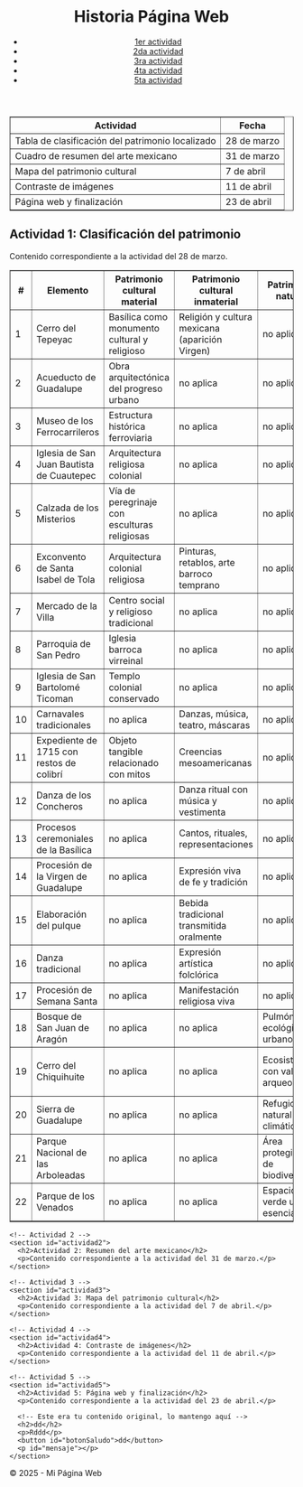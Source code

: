 <!DOCTYPE html>
<html lang="es">
<head>
  <meta charset="UTF-8">
  <meta name="viewport" content="width=device-width, initial-scale=1.0">
  <title>Mi Página Web</title>
  <link rel="stylesheet" href="styles.css">

  <!-- Estilo para scroll suave -->
  <style>
    html {
      scroll-behavior: smooth;
    }
  </style>
</head>
<body>
  <header>
    <h1>Historia Página Web</h1>
    <nav>
      <ul>
        <li><a href="#actividad1">1er actividad</a></li>
        <li><a href="#actividad2">2da actividad</a></li>
        <li><a href="#actividad3">3ra actividad</a></li>
        <li><a href="#actividad4">4ta actividad</a></li>
        <li><a href="#actividad5">5ta actividad</a></li>
      </ul>
    </nav>
  </header>

  <table border="1" cellspacing="0" cellpadding="10">
    <tr>
      <th>Actividad</th>
      <th>Fecha</th>
    </tr>
    <tr>
      <td>Tabla de clasificación del patrimonio localizado</td>
      <td>28 de marzo</td>
    </tr>
    <tr>
      <td>Cuadro de resumen del arte mexicano</td>
      <td>31 de marzo</td>
    </tr>
    <tr>
      <td>Mapa del patrimonio cultural</td>
      <td>7 de abril</td>
    </tr>
    <tr>
      <td>Contraste de imágenes</td>
      <td>11 de abril</td>
    </tr>
    <tr>
      <td>Página web y finalización</td>
      <td>23 de abril</td>
    </tr>
  </table>

  <main>
    <!-- Actividad 1 -->
    <section id="actividad1">
      <h2>Actividad 1: Clasificación del patrimonio</h2>
      <p>Contenido correspondiente a la actividad del 28 de marzo.</p>
    </section>


<table border="1" cellspacing="0" cellpadding="8">
  <thead>
    <tr>
      <th>#</th>
      <th>Elemento</th>
      <th>Patrimonio cultural material</th>
      <th>Patrimonio cultural inmaterial</th>
      <th>Patrimonio natural</th>
      <th>Época del arte</th>
      <th>Época histórica</th>
    </tr>
  </thead>
  <tbody>
    <tr>
      <td>1</td>
      <td>Cerro del Tepeyac</td>
      <td>Basílica como monumento cultural y religioso</td>
      <td>Religión y cultura mexicana (aparición Virgen)</td>
      <td>no aplica</td>
      <td>Arte religioso barroco</td>
      <td>Siglo XVI – Conquista y evangelización</td>
    </tr>
    <tr>
      <td>2</td>
      <td>Acueducto de Guadalupe</td>
      <td>Obra arquitectónica del progreso urbano</td>
      <td>no aplica</td>
      <td>no aplica</td>
      <td>no aplica</td>
      <td>Siglo XVIII – Época virreinal</td>
    </tr>
    <tr>
      <td>3</td>
      <td>Museo de los Ferrocarrileros</td>
      <td>Estructura histórica ferroviaria</td>
      <td>no aplica</td>
      <td>no aplica</td>
      <td>no aplica</td>
      <td>Siglo XIX – Reforma y modernización</td>
    </tr>
    <tr>
      <td>4</td>
      <td>Iglesia de San Juan Bautista de Cuautepec</td>
      <td>Arquitectura religiosa colonial</td>
      <td>no aplica</td>
      <td>no aplica</td>
      <td>no aplica</td>
      <td>Siglo XVI – Época colonial</td>
    </tr>
    <tr>
      <td>5</td>
      <td>Calzada de los Misterios</td>
      <td>Vía de peregrinaje con esculturas religiosas</td>
      <td>no aplica</td>
      <td>no aplica</td>
      <td>no aplica</td>
      <td>Siglo XVIII – Barroco tardío</td>
    </tr>
    <tr>
      <td>6</td>
      <td>Exconvento de Santa Isabel de Tola</td>
      <td>Arquitectura colonial religiosa</td>
      <td>Pinturas, retablos, arte barroco temprano</td>
      <td>no aplica</td>
      <td>Barroco temprano mestizo</td>
      <td>Siglo XVI – Época colonial</td>
    </tr>
    <tr>
      <td>7</td>
      <td>Mercado de la Villa</td>
      <td>Centro social y religioso tradicional</td>
      <td>no aplica</td>
      <td>no aplica</td>
      <td>no aplica</td>
      <td>Siglo XX – Modernización</td>
    </tr>
    <tr>
      <td>8</td>
      <td>Parroquia de San Pedro</td>
      <td>Iglesia barroca virreinal</td>
      <td>no aplica</td>
      <td>no aplica</td>
      <td>Arte barroco (siglos XVII–XVIII)</td>
      <td>Siglo XVI – Época colonial</td>
    </tr>
    <tr>
      <td>9</td>
      <td>Iglesia de San Bartolomé Ticoman</td>
      <td>Templo colonial conservado</td>
      <td>no aplica</td>
      <td>no aplica</td>
      <td>Renacimiento y Barroco</td>
      <td>Siglo XVI – Época colonial</td>
    </tr>
    <tr>
      <td>10</td>
      <td>Carnavales tradicionales</td>
      <td>no aplica</td>
      <td>Danzas, música, teatro, máscaras</td>
      <td>no aplica</td>
      <td>Arte festivo popular</td>
      <td>Siglo XVI hasta actualidad</td>
    </tr>
    <tr>
      <td>11</td>
      <td>Expediente de 1715 con restos de colibrí</td>
      <td>Objeto tangible relacionado con mitos</td>
      <td>Creencias mesoamericanas</td>
      <td>no aplica</td>
      <td>Arte prehispánico y colonial</td>
      <td>Siglo XVIII – Época colonial</td>
    </tr>
    <tr>
      <td>12</td>
      <td>Danza de los Concheros</td>
      <td>no aplica</td>
      <td>Danza ritual con música y vestimenta</td>
      <td>no aplica</td>
      <td>Fusión indígena-colonial</td>
      <td>Siglo XVI – Época colonial hasta hoy</td>
    </tr>
    <tr>
      <td>13</td>
      <td>Procesos ceremoniales de la Basílica</td>
      <td>no aplica</td>
      <td>Cantos, rituales, representaciones</td>
      <td>no aplica</td>
      <td>Arte religioso integral</td>
      <td>Siglo XVI hasta la actualidad</td>
    </tr>
    <tr>
      <td>14</td>
      <td>Procesión de la Virgen de Guadalupe</td>
      <td>no aplica</td>
      <td>Expresión viva de fe y tradición</td>
      <td>no aplica</td>
      <td>no aplica</td>
      <td>Desde el siglo XVI hasta hoy</td>
    </tr>
    <tr>
      <td>15</td>
      <td>Elaboración del pulque</td>
      <td>no aplica</td>
      <td>Bebida tradicional transmitida oralmente</td>
      <td>no aplica</td>
      <td>no aplica</td>
      <td>Desde época prehispánica hasta hoy</td>
    </tr>
    <tr>
      <td>16</td>
      <td>Danza tradicional</td>
      <td>no aplica</td>
      <td>Expresión artística folclórica</td>
      <td>no aplica</td>
      <td>no aplica</td>
      <td>Desde época prehispánica hasta hoy</td>
    </tr>
    <tr>
      <td>17</td>
      <td>Procesión de Semana Santa</td>
      <td>no aplica</td>
      <td>Manifestación religiosa viva</td>
      <td>no aplica</td>
      <td>no aplica</td>
      <td>Siglo XVI hasta la actualidad</td>
    </tr>
    <tr>
      <td>18</td>
      <td>Bosque de San Juan de Aragón</td>
      <td>no aplica</td>
      <td>no aplica</td>
      <td>Pulmón ecológico urbano</td>
      <td>no aplica</td>
      <td>Siglo XX – Urbanización</td>
    </tr>
    <tr>
      <td>19</td>
      <td>Cerro del Chiquihuite</td>
      <td>no aplica</td>
      <td>no aplica</td>
      <td>Ecosistema con valor arqueológico</td>
      <td>no aplica</td>
      <td>Época prehispánica hasta actualidad</td>
    </tr>
    <tr>
      <td>20</td>
      <td>Sierra de Guadalupe</td>
      <td>no aplica</td>
      <td>no aplica</td>
      <td>Refugio natural y climático</td>
      <td>no aplica</td>
      <td>Desde época prehispánica hasta hoy</td>
    </tr>
    <tr>
      <td>21</td>
      <td>Parque Nacional de las Arboleadas</td>
      <td>no aplica</td>
      <td>no aplica</td>
      <td>Área protegida y de biodiversidad</td>
      <td>no aplica</td>
      <td>Siglo XX – Valor ecológico contemporáneo</td>
    </tr>
    <tr>
      <td>22</td>
      <td>Parque de los Venados</td>
      <td>no aplica</td>
      <td>no aplica</td>
      <td>Espacio verde urbano esencial</td>
      <td>no aplica</td>
      <td>Siglo XX – Desarrollo urbano</td>
    </tr>
  </tbody>
</table>





    <!-- Actividad 2 -->
    <section id="actividad2">
      <h2>Actividad 2: Resumen del arte mexicano</h2>
      <p>Contenido correspondiente a la actividad del 31 de marzo.</p>
    </section>

    <!-- Actividad 3 -->
    <section id="actividad3">
      <h2>Actividad 3: Mapa del patrimonio cultural</h2>
      <p>Contenido correspondiente a la actividad del 7 de abril.</p>
    </section>

    <!-- Actividad 4 -->
    <section id="actividad4">
      <h2>Actividad 4: Contraste de imágenes</h2>
      <p>Contenido correspondiente a la actividad del 11 de abril.</p>
    </section>

    <!-- Actividad 5 -->
    <section id="actividad5">
      <h2>Actividad 5: Página web y finalización</h2>
      <p>Contenido correspondiente a la actividad del 23 de abril.</p>

      <!-- Este era tu contenido original, lo mantengo aquí -->
      <h2>dd</h2>
      <p>Rddd</p>
      <button id="botonSaludo">dd</button>
      <p id="mensaje"></p>
    </section>
  </main>

 

  <footer>
    <p>&copy; 2025 - Mi Página Web</p>
  </footer>

  <script src="script.js"></script>
</body>
</html>
